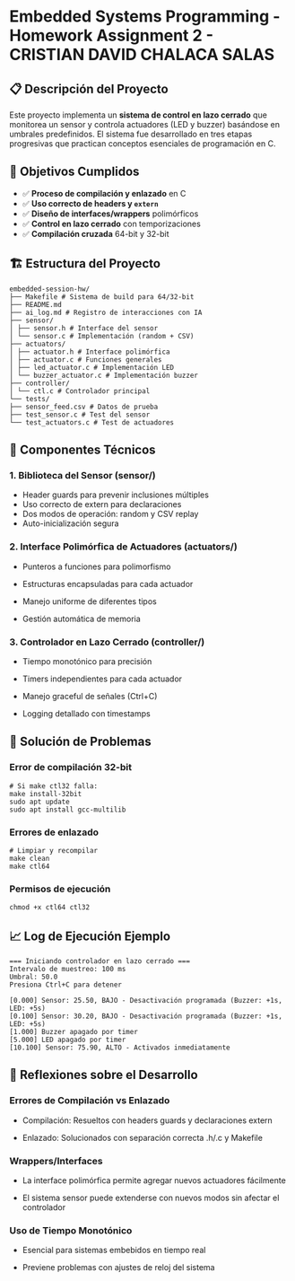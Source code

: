 # Embedded Systems Programming - Homework Assignment 2 - CRISTIAN DAVID CHALACA SALAS

## 📋 Descripción del Proyecto

Este proyecto implementa un **sistema de control en lazo cerrado** que monitorea un sensor y controla actuadores (LED y buzzer) basándose en umbrales predefinidos. El sistema fue desarrollado en tres etapas progresivas que practican conceptos esenciales de programación en C.

## 🎯 Objetivos Cumplidos

- ✅ **Proceso de compilación y enlazado** en C
- ✅ **Uso correcto de headers y `extern`**
- ✅ **Diseño de interfaces/wrappers** polimórficos
- ✅ **Control en lazo cerrado** con temporizaciones
- ✅ **Compilación cruzada** 64-bit y 32-bit

## 🏗️ Estructura del Proyecto

```
embedded-session-hw/
├── Makefile # Sistema de build para 64/32-bit
├── README.md 
├── ai_log.md # Registro de interacciones con IA
├── sensor/
│ ├── sensor.h # Interface del sensor
│ └── sensor.c # Implementación (random + CSV)
├── actuators/
│ ├── actuator.h # Interface polimórfica
│ ├── actuator.c # Funciones generales
│ ├── led_actuator.c # Implementación LED
│ └── buzzer_actuator.c # Implementación buzzer
├── controller/
│ └── ctl.c # Controlador principal
└── tests/
├── sensor_feed.csv # Datos de prueba
├── test_sensor.c # Test del sensor
└── test_actuators.c # Test de actuadores
```
## 🧩 Componentes Técnicos
### 1. Biblioteca del Sensor (sensor/)
- Header guards para prevenir inclusiones múltiples
- Uso correcto de extern para declaraciones
- Dos modos de operación: random y CSV replay
- Auto-inicialización segura

### 2. Interface Polimórfica de Actuadores (actuators/)
- Punteros a funciones para polimorfismo

- Estructuras encapsuladas para cada actuador

- Manejo uniforme de diferentes tipos

- Gestión automática de memoria

### 3. Controlador en Lazo Cerrado (controller/)
- Tiempo monotónico para precisión

- Timers independientes para cada actuador

- Manejo graceful de señales (Ctrl+C)

- Logging detallado con timestamps

## 🐛 Solución de Problemas
### Error de compilación 32-bit
```
# Si make ctl32 falla:
make install-32bit
sudo apt update
sudo apt install gcc-multilib
```
### Errores de enlazado
```
# Limpiar y recompilar
make clean
make ctl64
```
### Permisos de ejecución
```
chmod +x ctl64 ctl32
```

## 📈 Log de Ejecución Ejemplo

```
=== Iniciando controlador en lazo cerrado ===
Intervalo de muestreo: 100 ms
Umbral: 50.0
Presiona Ctrl+C para detener

[0.000] Sensor: 25.50, BAJO - Desactivación programada (Buzzer: +1s, LED: +5s)
[0.100] Sensor: 30.20, BAJO - Desactivación programada (Buzzer: +1s, LED: +5s)
[1.000] Buzzer apagado por timer
[5.000] LED apagado por timer
[10.100] Sensor: 75.90, ALTO - Activados inmediatamente
```

## 🔄 Reflexiones sobre el Desarrollo
### Errores de Compilación vs Enlazado
- Compilación: Resueltos con headers guards y declaraciones extern

- Enlazado: Solucionados con separación correcta .h/.c y Makefile

### Wrappers/Interfaces
- La interface polimórfica permite agregar nuevos actuadores fácilmente

- El sistema sensor puede extenderse con nuevos modos sin afectar el controlador

### Uso de Tiempo Monotónico
- Esencial para sistemas embebidos en tiempo real

- Previene problemas con ajustes de reloj del sistema



